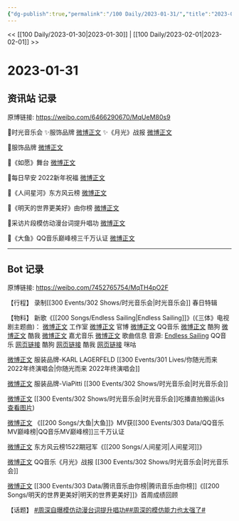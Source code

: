 ```yaml
---
{"dg-publish":true,"permalink":"/100 Daily/2023-01-31/","title":"2023-01-31","created":"2023-02-01T15:21:54.000+08:00","updated":"2023-02-26T00:50:25.000+08:00"}
---
```



<< [[100 Daily/2023-01-30\|2023-01-30]] | [[100 Daily/2023-02-01\|2023-02-01]] >>

# 2023-01-31

## 资讯站 记录

原博链接: https://weibo.com/6466290670/MqUeM80s9

🌟时光音乐会
✨服饰品牌 [微博正文](https://m.weibo.cn/6466290670/4863999407819908)
✨《月光》战报 [微博正文](https://m.weibo.cn/6466290670/4864071512625410)

🌟服饰品牌 [微博正文](https://m.weibo.cn/6466290670/4864072640105841)

🌟《如愿》舞台 [微博正文](https://m.weibo.cn/6466290670/4863946904045999)

🌟每日早安
2022新年祝福 [微博正文](https://m.weibo.cn/6466290670/4863895867490611)

🌟《人间星河》东方风云榜 [微博正文](https://m.weibo.cn/6466290670/4863995103939401)

🌟《明天的世界更美好》由你榜 [微博正文](https://m.weibo.cn/6466290670/4864078042374836)

🌟采访片段模仿动漫台词提升唱功 [微博正文](https://m.weibo.cn/6466290670/4863994613997078)

🌟《大鱼》QQ音乐巅峰榜三千万认证 [微博正文](https://m.weibo.cn/6466290670/4863994370986828)

---
## Bot 记录

原博链接: https://weibo.com/7452765754/MqTH4pO2F

【行程】
录制[[300 Events/302 Shows/时光音乐会\|时光音乐会]] 春日特辑

【物料】
新歌《[[200 Songs/Endless Sailing\|Endless Sailing]]》(《三体》电视剧主题曲)：
[微博正文](https://m.weibo.cn/7478855230/4863760818504328) 工作室
[微博正文](https://m.weibo.cn/7470196136/4863760810384118) 官博
[微博正文](https://m.weibo.cn/2169129705/4863760806709861) QQ音乐
[微博正文](https://m.weibo.cn/1665103091/4863761640595347) 酷狗
[微博正文](https://m.weibo.cn/1738434147/4863760818241989) 酷我
[微博正文](https://m.weibo.cn/7290756392/4863896730994024) 嘉尤音乐
[微博正文](https://m.weibo.cn/6466290670/4863766766816570) 歌曲信息
音源:
[Endless Sailing](https://weibo.cn/sinaurl?u=https%3A%2F%2Fi.y.qq.com%2Fv8%2Fplaysong.html%3Fsongid%3D392540369%26source%3Dyqq%26ADTAG%3Dhz_wb_sf%26channelId%3D10081987) QQ音乐
[网页链接](https://weibo.cn/sinaurl?u=https%3A%2F%2Ft4.kugou.com%2Fsong.html%3Fid%3D9Enub6cB7V3) 酷狗
[网页链接](https://weibo.cn/sinaurl?u=http%3A%2F%2Fm.kuwo.cn%2Fnewh5app%2Fplay_detail%2F259291106) 酷我
[网页链接](https://weibo.cn/sinaurl?u=https%3A%2F%2Fh5.nf.migu.cn%2Fapp%2Fv4%2Fp%2Fshare%2Fsong%2Findex.html%3Fid%3D600919000008872305) 咪咕

[微博正文](https://m.weibo.cn/2649395611/4864021989431610) 服装品牌-KARL LAGERFELD [[300 Events/301 Lives/你随光而来 2022年终演唱会\|你随光而来 2022年终演唱会]]

[微博正文](https://m.weibo.cn/7570877447/4863266462108119) 服装品牌-ViaPitti [[300 Events/302 Shows/时光音乐会\|时光音乐会]]

[微博正文](https://m.weibo.cn/7495641082/4864040301759500) [[300 Events/302 Shows/时光音乐会\|时光音乐会]]吃播直拍搬运(ks [查看图片](https://wx4.sinaimg.cn/large/0088n2Pggy1han804xb7cj30u01hdgpg.jpg))

[微博正文](https://m.weibo.cn/2169129705/4863986027726739) 《[[200 Songs/大鱼\|大鱼]]》MV获[[300 Events/303 Data/QQ音乐MV巅峰榜\|QQ音乐MV巅峰榜]]三千万认证

[微博正文](https://m.weibo.cn/7779932378/4863982223232774) 东方风云榜1522期冠军《[[200 Songs/人间星河\|人间星河]]》

[微博正文](https://m.weibo.cn/2169129705/4864040137919580) QQ音乐《月光》战报 [[300 Events/302 Shows/时光音乐会\|时光音乐会]]

[微博正文](https://m.weibo.cn/6733257358/4864069792699748) [[300 Events/303 Data/腾讯音乐由你榜\|腾讯音乐由你榜]]《[[200 Songs/明天的世界更美好\|明天的世界更美好]]》首周成绩回顾

【话题】
[#周深自曝模仿动漫台词提升唱功#](https://s.weibo.com/weibo?q=%23%E5%91%A8%E6%B7%B1%E8%87%AA%E6%9B%9D%E6%A8%A1%E4%BB%BF%E5%8A%A8%E6%BC%AB%E5%8F%B0%E8%AF%8D%E6%8F%90%E5%8D%87%E5%94%B1%E5%8A%9F%23)[#周深的模仿能力也太强了#](https://s.weibo.com/weibo?q=%23%E5%91%A8%E6%B7%B1%E7%9A%84%E6%A8%A1%E4%BB%BF%E8%83%BD%E5%8A%9B%E4%B9%9F%E5%A4%AA%E5%BC%BA%E4%BA%86%23)
